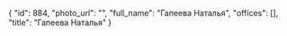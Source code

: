 {
    "id": 884,
    "photo_url": "",
    "full_name": "Гапеева Наталья",
    "offices": [],
    "title": "Гапеева Наталья"
}